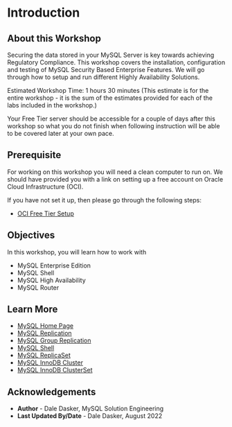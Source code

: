 # Introduction

## About this Workshop

Securing the data stored in your MySQL Server is key towards achieving Regulatory Compliance.  This workshop covers the installation, configuration and testing of MySQL Security Based Enterprise Features.  We will go through how to setup and run different Highly Availability Solutions.

Estimated Workshop Time: 1 hours 30 minutes (This estimate is for the entire workshop - it is the sum of the estimates provided for each of the labs included in the workshop.)

Your Free Tier server should be accessible for a couple of days after this workshop so what you do not finish when following instruction will be able to be covered later at your own pace.


## Prerequisite

For working on this workshop you will need a clean computer to run on.  We should have provided you with a link on setting up a free account on Oracle Cloud Infrastructure (OCI).  

If you have not set it up, then please go through the following steps:

* [OCI Free Tier Setup](https://plforacle.github.io/learning-library/data-management-library/mysql-se/mysql-cloud/workshops/register/index.html)

## Objectives

In this workshop, you will learn how to work with 
- MySQL Enterprise Edition
- MySQL Shell
- MySQL High Availability
- MySQL Router

## Learn More

* [MySQL Home Page](https://www.mysql.com/)
* [MySQL Replication](https://dev.mysql.com/doc/refman/8.0/en/replication.html)
* [MySQL Group Replication](https://dev.mysql.com/doc/refman/8.0/en/group-replication.html)
* [MySQL Shell](https://dev.mysql.com/doc/mysql-shell/8.0/en/)
* [MySQL ReplicaSet](https://dev.mysql.com/doc/mysql-shell/8.0/en/mysql-innodb-replicaset.html)
* [MySQL InnoDB Cluster](https://dev.mysql.com/doc/mysql-shell/8.0/en/mysql-innodb-cluster.html)
* [MySQL InnoDB ClusterSet](https://dev.mysql.com/doc/mysql-shell/8.0/en/innodb-clusterset.html)

## Acknowledgements
* **Author** - Dale Dasker, MySQL Solution Engineering
* **Last Updated By/Date** - Dale Dasker, August 2022
